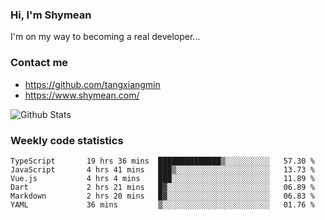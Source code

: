 ### Hi, I'm Shymean

I'm on my way to becoming a real developer...

### Contact me

- <https://github.com/tangxiangmin>
- <https://www.shymean.com/>

![Github Stats](https://github-readme-stats.vercel.app/api?username=tangxiangmin&show_icons=true&theme=dark)


###  Weekly code statistics

<!--START_SECTION:waka-->

```text
TypeScript       19 hrs 36 mins  ██████████████▒░░░░░░░░░░   57.30 %
JavaScript       4 hrs 41 mins   ███▒░░░░░░░░░░░░░░░░░░░░░   13.73 %
Vue.js           4 hrs 4 mins    ███░░░░░░░░░░░░░░░░░░░░░░   11.89 %
Dart             2 hrs 21 mins   █▓░░░░░░░░░░░░░░░░░░░░░░░   06.89 %
Markdown         2 hrs 20 mins   █▓░░░░░░░░░░░░░░░░░░░░░░░   06.83 %
YAML             36 mins         ▒░░░░░░░░░░░░░░░░░░░░░░░░   01.76 %
```

<!--END_SECTION:waka-->